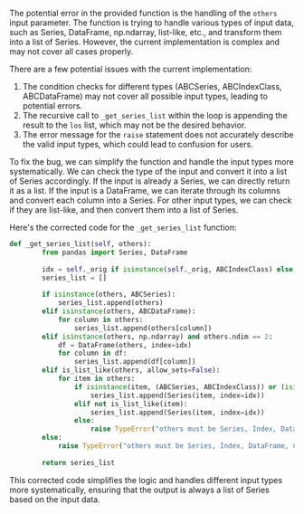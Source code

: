 The potential error in the provided function is the handling of the `others` input parameter. The function is trying to handle various types of input data, such as Series, DataFrame, np.ndarray, list-like, etc., and transform them into a list of Series. However, the current implementation is complex and may not cover all cases properly.

There are a few potential issues with the current implementation:
1. The condition checks for different types (ABCSeries, ABCIndexClass, ABCDataFrame) may not cover all possible input types, leading to potential errors.
2. The recursive call to `_get_series_list` within the loop is appending the result to the `los` list, which may not be the desired behavior.
3. The error message for the `raise` statement does not accurately describe the valid input types, which could lead to confusion for users.

To fix the bug, we can simplify the function and handle the input types more systematically. We can check the type of the input and convert it into a list of Series accordingly. If the input is already a Series, we can directly return it as a list. If the input is a DataFrame, we can iterate through its columns and convert each column into a Series. For other input types, we can check if they are list-like, and then convert them into a list of Series.

Here's the corrected code for the `_get_series_list` function:

```python
def _get_series_list(self, others):
        from pandas import Series, DataFrame
        
        idx = self._orig if isinstance(self._orig, ABCIndexClass) else self._orig.index
        series_list = []
        
        if isinstance(others, ABCSeries):
            series_list.append(others)
        elif isinstance(others, ABCDataFrame):
            for column in others:
                series_list.append(others[column])
        elif isinstance(others, np.ndarray) and others.ndim == 2:
            df = DataFrame(others, index=idx)
            for column in df:
                series_list.append(df[column])
        elif is_list_like(others, allow_sets=False):
            for item in others:
                if isinstance(item, (ABCSeries, ABCIndexClass)) or (isinstance(item, np.ndarray) and item.ndim == 1):
                    series_list.append(Series(item, index=idx))
                elif not is_list_like(item):
                    series_list.append(Series(item, index=idx))
                else:
                    raise TypeError("others must be Series, Index, DataFrame, np.ndarray, or list-like containing only valid types")
        else:
            raise TypeError("others must be Series, Index, DataFrame, np.ndarray, or list-like containing only valid types")
        
        return series_list
```

This corrected code simplifies the logic and handles different input types more systematically, ensuring that the output is always a list of Series based on the input data.